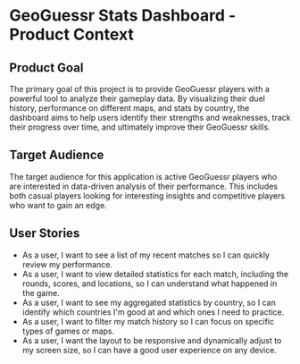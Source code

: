# GeoGuessr Stats Dashboard - Product Context

## Product Goal

The primary goal of this project is to provide GeoGuessr players with a powerful tool to analyze their gameplay data. By visualizing their duel history, performance on different maps, and stats by country, the dashboard aims to help users identify their strengths and weaknesses, track their progress over time, and ultimately improve their GeoGuessr skills.

## Target Audience

The target audience for this application is active GeoGuessr players who are interested in data-driven analysis of their performance. This includes both casual players looking for interesting insights and competitive players who want to gain an edge.

## User Stories

*   As a user, I want to see a list of my recent matches so I can quickly review my performance.
*   As a user, I want to view detailed statistics for each match, including the rounds, scores, and locations, so I can understand what happened in the game.
*   As a user, I want to see my aggregated statistics by country, so I can identify which countries I'm good at and which ones I need to practice.
*   As a user, I want to filter my match history so I can focus on specific types of games or maps.
*   As a user, I want the layout to be responsive and dynamically adjust to my screen size, so I can have a good user experience on any device.
